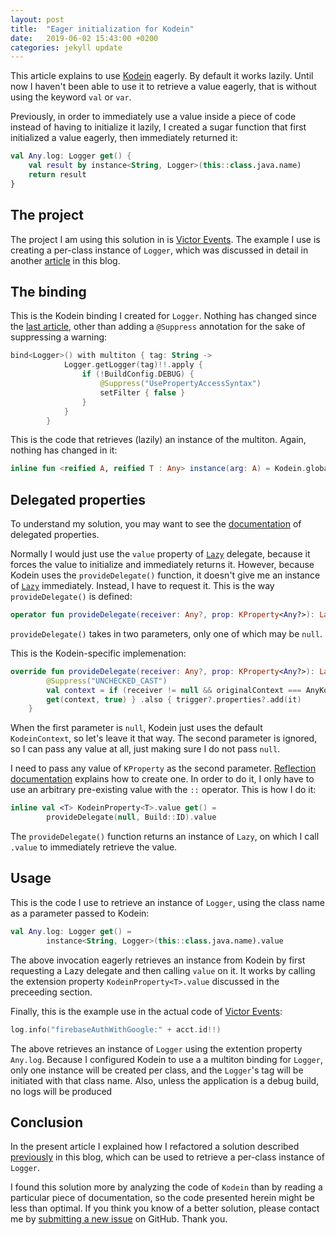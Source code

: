 ```yaml
---
layout: post
title:  "Eager initialization for Kodein"
date:   2019-06-02 15:43:00 +0200
categories: jekyll update
---
```

This article explains  to use [Kodein] eagerly. By default it works lazily. Until now I haven't been able to use it to retrieve a value eagerly, that is without using the keyword `val` or `var`.

Previously, in order to immediately use a value inside a piece of code instead of having to initialize it lazily, I created a sugar function that first initialized a value eagerly, then immediately returned it:

```kotlin
val Any.log: Logger get() {
    val result by instance<String, Logger>(this::class.java.name)
    return result
}
```

## The project

The project I am using this solution in is [Victor Events][victor-events]. The example I use is creating a per-class instance of `Logger`, which was discussed in detail in another [article][logging] in this blog.

## The binding

This is the Kodein binding I created for `Logger`. Nothing has changed since the [last article][logging], other than adding a `@Suppress` annotation for the sake of suppressing a warning:

```kotlin
bind<Logger>() with multiton { tag: String ->
            Logger.getLogger(tag)!!.apply {
                if (!BuildConfig.DEBUG) {
                    @Suppress("UsePropertyAccessSyntax")
                    setFilter { false }
                }
            }
        }
```

This is the code that retrieves (lazily) an instance of the multiton. Again, nothing has changed in it:

```kotlin
inline fun <reified A, reified T : Any> instance(arg: A) = Kodein.global.instance<A, T>(arg = arg)
```

## Delegated properties

To understand my solution, you may want to see the [documentation][delegated-properties] of delegated properties.

Normally I would just use the `value` property of [`Lazy`][lazy] delegate, because it forces the value to initialize and immediately returns it. However, because Kodein uses the `provideDelegate()` function, it doesn't give me an instance of [`Lazy`][lazy] immediately. Instead, I have to request it. This is the way `provideDelegate()` is defined:

```kotlin
operator fun provideDelegate(receiver: Any?, prop: KProperty<Any?>): Lazy<V>
```

`provideDelegate()` takes in two parameters, only one of which may be `null`.

This is the Kodein-specific implemenation:

```kotlin
override fun provideDelegate(receiver: Any?, prop: KProperty<Any?>): Lazy<V> = lazy {
        @Suppress("UNCHECKED_CAST")
        val context = if (receiver != null && originalContext === AnyKodeinContext) KodeinContext(TTOf(receiver) as TypeToken<in Any>, receiver) else originalContext
        get(context, true) } .also { trigger?.properties?.add(it)
    }
```

When the first parameter is `null`, Kodein just uses the default `KodeinContext`, so let's leave it that way. The second parameter is ignored, so I can pass any value at all, just making sure I do not pass `null`.

I need to pass any value of `KProperty` as the second parameter. [Reflection documentation][reflection] explains how to create one. In order to do it, I only have to use an arbitrary pre-existing value with the `::` operator. This is how I do it:

```kotlin
inline val <T> KodeinProperty<T>.value get() =
        provideDelegate(null, Build::ID).value
```

The `provideDelegate()` function returns an instance of `Lazy`, on which I call `.value` to immediately retrieve the value.

## Usage

This is the code I use to retrieve an instance of `Logger`, using the class name as a parameter passed to Kodein:


```kotlin
val Any.log: Logger get() =
        instance<String, Logger>(this::class.java.name).value
```

The above invocation eagerly retrieves an instance from Kodein by first requesting a Lazy delegate and then calling `value` on it. It works by calling the extension property `KodeinProperty<T>.value` discussed in the preceeding section.

Finally, this is the example use in the actual code of [Victor Events][victor-events]:

```kotlin
log.info("firebaseAuthWithGoogle:" + acct.id!!)
```

The above retrieves an instance of `Logger` using the extention property `Any.log`. Because I configured Kodein to use a a multiton binding for `Logger`, only one instance will be created per class, and the `Logger`'s tag will be initiated with that class name. Also, unless the application is a debug build, no logs will be produced 

## Conclusion

In the present article I explained how I refactored a solution described [previously][logging] in this blog, which can be used to retrieve a per-class instance of `Logger`.

I found this solution more by analyzing the code of `Kodein` than by reading a particular piece of documentation, so the code presented herein might be less than optimal. If you think you know of a better solution, please contact me by [submitting a new issue][issues] on GitHub. Thank you.

[kodein]: https://kodein.org/Kodein-DI/?6.2/core
[victor-events]: https://github.com/syrop/Victor-Events
[logging]: https://syrop.github.io/jekyll/update/2018/12/30/logging.html
[delegated-properties]: https://kotlinlang.org/docs/reference/delegated-properties.html
[lazy]: https://kotlinlang.org/api/latest/jvm/stdlib/kotlin/-lazy/index.html
[reflection]: https://kotlinlang.org/docs/reference/reflection.html
[issues]: https://github.com/syrop/syrop.github.io/issues
